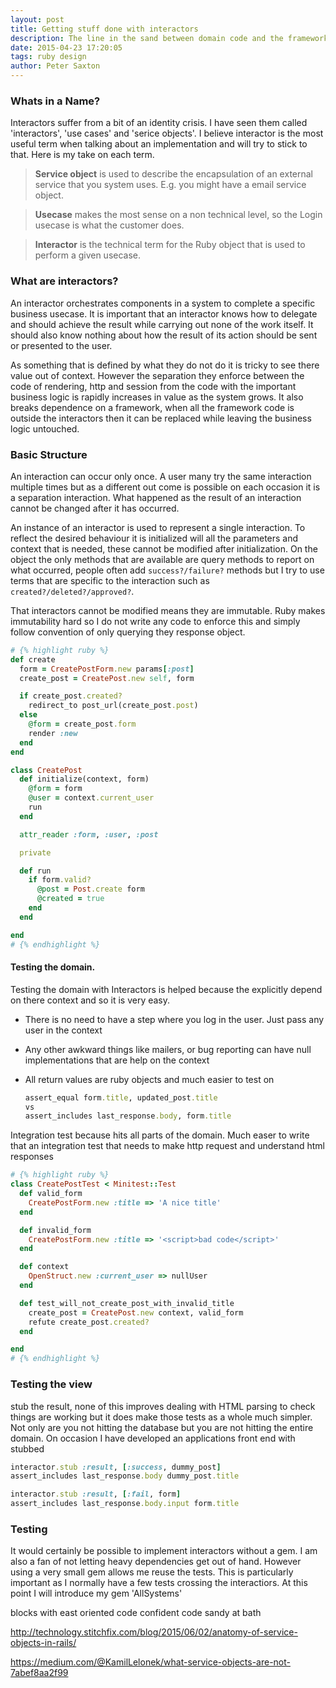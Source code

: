 ```yaml
---
layout: post
title: Getting stuff done with interactors
description: The line in the sand between domain code and the framework
date: 2015-04-23 17:20:05
tags: ruby design
author: Peter Saxton
---
```


### Whats in a Name?
Interactors suffer from a bit of an identity crisis. I have seen them called 'interactors', 'use cases' and 'serice objects'. I believe interactor is the most useful term when talking about an implementation and will try to stick to that. Here is my take on each term.

> **Service object** is used to describe the encapsulation of an external service that you system uses. E.g. you might have a email service object.

> **Usecase** makes the most sense on a non technical level, so the Login usecase is what the customer does.

> **Interactor** is the technical term for the Ruby object that is used to perform a given usecase.

### What are interactors?
An interactor orchestrates components in a system to complete a specific business usecase. It is important that an interactor knows how to delegate and should achieve the result while carrying out none of the work itself. It should also know nothing about how the result of its action should be sent or presented to the user.

As something that is defined by what they do not do it is tricky to see there value out of context. However the separation they enforce between the code of rendering, http and session from the code with the important business logic is rapidly increases in value as the system grows. It also breaks dependence on a framework, when all the framework code is outside the interactors then it can be replaced while leaving the business logic untouched.

### Basic Structure
An interaction can occur only once. A user many try the same interaction multiple times but as a different out come is possible on each occasion it is a separation interaction. What happened as the result of an interaction cannot be changed after it has occurred.

An instance of an interactor is used to represent a single interaction. To reflect the desired behaviour it is initialized will all the parameters and context that is needed, these cannot be modified after initialization. On the object the only methods that are available are query methods to report on what occurred, people often add `success?/failure?` methods but I try to use terms that are specific to the interaction such as `created?/deleted?/approved?`.

That interactors cannot be modified means they are immutable. Ruby makes immutability hard so I do not write any code to enforce this and simply follow convention of only querying they response object.


```rb
# {% highlight ruby %}
def create
  form = CreatePostForm.new params[:post]
  create_post = CreatePost.new self, form

  if create_post.created?
    redirect_to post_url(create_post.post)
  else
    @form = create_post.form
    render :new
  end
end

class CreatePost
  def initialize(context, form)
    @form = form
    @user = context.current_user
    run
  end

  attr_reader :form, :user, :post

  private

  def run
    if form.valid?
      @post = Post.create form
      @created = true
    end
  end

end
# {% endhighlight %}
```

#### Testing the domain.
Testing the domain with Interactors is helped because the explicitly depend on there context and so it is very easy.
- There is no need to have a step where you log in the user. Just pass any user in the context
- Any other awkward things like mailers, or bug reporting can have null implementations that are help on the context
- All return values are ruby objects and much easier to test on

  ```rb
  assert_equal form.title, updated_post.title
  vs
  assert_includes last_response.body, form.title
  ```

Integration test because hits all parts of the domain.
Much easer to write that an integration test that needs to make http request and understand html responses
```rb
# {% highlight ruby %}
class CreatePostTest < Minitest::Test
  def valid_form
    CreatePostForm.new :title => 'A nice title'
  end

  def invalid_form
    CreatePostForm.new :title => '<script>bad code</script>'
  end

  def context
    OpenStruct.new :current_user => nullUser
  end

  def test_will_not_create_post_with_invalid_title
    create_post = CreatePost.new context, valid_form
    refute create_post.created?
  end

end
# {% endhighlight %}
```

### Testing the view
stub the result, none of this improves dealing with HTML parsing to check things are working but it does make those tests as a whole much simpler. Not only are you not hitting the database but you are not hitting the entire domain. On occasion I have developed an applications front end with stubbed

```rb
interactor.stub :result, [:success, dummy_post]
assert_includes last_response.body dummy_post.title

interactor.stub :result, [:fail, form]
assert_includes last_response.body.input form.title
```
### Testing
It would certainly be possible to implement interactors without a gem. I am also a fan of not letting heavy dependencies get out of hand. However using a very small gem allows me reuse the tests. This is particularly important as I normally have a few tests crossing the interactiors. At this point I will introduce my gem 'AllSystems'

blocks with east oriented code confident code sandy at bath

http://technology.stitchfix.com/blog/2015/06/02/anatomy-of-service-objects-in-rails/

https://medium.com/@KamilLelonek/what-service-objects-are-not-7abef8aa2f99
